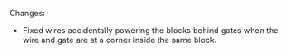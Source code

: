 Changes:

* Fixed wires accidentally powering the blocks behind gates when the wire and gate are at a corner inside the same
  block.
